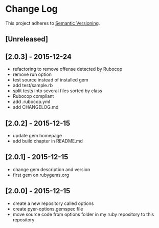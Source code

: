 # Change Log
This project adheres to [Semantic Versioning](http://semver.org/).

## [Unreleased]

## [2.0.3] - 2015-12-24
- refactoring to remove offense detected by Rubocop
- remove run option
- test source instead of installed gem
- add test/sample.rb
- split tests into several files sorted by class
- Rubocop compliant
- add .rubocop.yml
- add CHANGELOG.md

## [2.0.2] - 2015-12-15
- update gem homepage
- add build chapter in README.md

## [2.0.1] - 2015-12-15
- change gem description and version
- first gem on rubygems.org

## [2.0.0] - 2015-12-15
- create a new repository called options
- create pyer-options.gemspec file
- move source code from options folder in my ruby repository to this repository
